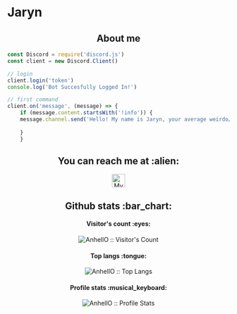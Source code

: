 
# Jaryn

<h2 align="center">About me</h2>

```js
const Discord = require('discord.js')
const client = new Discord.Client()

// login
client.login('token')
console.log('Bot Succesfully Logged In!')

// first command
client.on('message', (message) => {
    if (message.content.startsWith('!info')) {
    message.channel.send('Hello! My name is Jaryn, your average weirdo/javascript dev! I also use Lua, C#, Python, and I'm learning C++.')
    
    }
    }
```

<h2 align="center">You can reach me at :alien:</h2>

<p align="center">
  <a href="https://jaryn.tech">
    <img src="https://d2fltix0v2e0sb.cloudfront.net/dev-badge.svg" alt="My Personal Website" height="30" width="30">
  </a>

  
</p>


<h2 align="center">Github stats :bar_chart:</h2>

<h4 align="center">Visitor's count :eyes:</h4>

<p align="center"><img src="https://profile-counter.glitch.me/{Jarynnnn}/count.svg" alt="AnhellO :: Visitor's Count" /></p>

<h4 align="center">Top langs :tongue:</h4>

<p align="center"><img src="https://github-readme-stats.vercel.app/api/top-langs/?username=Jarynnnn&langs_count=10&theme=tokyonight&layout=compact" alt="AnhellO :: Top Langs" /></p>

<h4 align="center">Profile stats :musical_keyboard:</h4>

<p align="center"><img src="https://github-readme-stats.vercel.app/api?username=Jarynnnn&show_icons=true&theme=synthwave" alt="AnhellO :: Profile Stats" /></p>



